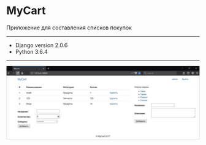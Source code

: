﻿# MyCart

Приложение для составления списков покупок 
***
* Django version 2.0.6
* Python 3.6.4
***
![screenshot of sample](https://github.com/prykov/MyCart/blob/master/screenshot.JPG)